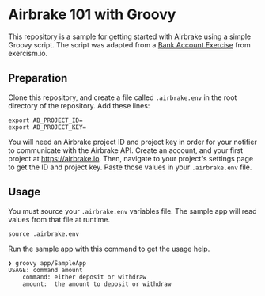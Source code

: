 # Airbrake 101 with Groovy

This repository is a sample for getting started with Airbrake using a simple Groovy script. The script was adapted from a [Bank Account Exercise](https://exercism.io/tracks/groovy/exercises/bank-account/solutions/26bf12a2d1e44d68b48546eec92945e3) from exercism.io.

## Preparation

Clone this repository, and create a file called `.airbrake.env` in the root directory of the repository. Add these lines:

```
export AB_PROJECT_ID=
export AB_PROJECT_KEY=
```

You will need an Airbrake project ID and project key in order for your notifier to communicate with the Airbrake API. Create an account, and your first project at https://airbrake.io. Then, navigate to your project's settings page to get the ID and project key. Paste those values in your `.airbrake.env` file.

## Usage

You must source your `.airbrake.env` variables file. The sample app will read values from that file at runtime.

```
source .airbrake.env
```

Run the sample app with this command to get the usage help.

```
❯ groovy app/SampleApp
USAGE: command amount
    command: either deposit or withdraw
    amount:  the amount to deposit or withdraw
```